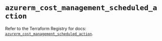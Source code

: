 # `azurerm_cost_management_scheduled_action`

Refer to the Terraform Registry for docs: [`azurerm_cost_management_scheduled_action`](https://registry.terraform.io/providers/hashicorp/azurerm/4.24.0/docs/resources/cost_management_scheduled_action).
